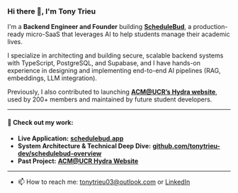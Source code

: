 ### Hi there 👋, I'm Tony Trieu

I'm a **Backend Engineer and Founder** building [**ScheduleBud**](https://schedulebud.app/), a production-ready micro-SaaS that leverages AI to help students manage their academic lives.

I specialize in architecting and building secure, scalable backend systems with TypeScript, PostgreSQL, and Supabase, and I have hands-on experience in designing and implementing end-to-end AI pipelines (RAG, embeddings, LLM integration).

Previously, I also contributed to launching [**ACM@UCR’s Hydra website**](https://github.com/acm-ucr/acm-hydra), used by 200+ members and maintained by future student developers.

---

#### 🚀 Check out my work:

*   **Live Application:** [**schedulebud.app**](https://schedulebud.app/)
*   **System Architecture & Technical Deep Dive:** [**github.com/tonytrieu-dev/schedulebud-overview**](https://github.com/tonytrieu-dev/schedulebud-overview)
*   **Past Project:** [**ACM@UCR Hydra Website**](https://github.com/acm-ucr/acm-hydra)

---

*   📫 How to reach me: [tonytrieu03@outlook.com](mailto:tonytrieu03@outlook.com) or [LinkedIn](https://linkedin.com/in/tonytrieu03)
